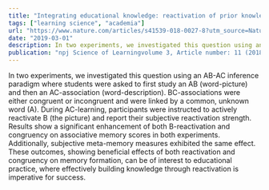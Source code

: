 ```yaml
---
title: "Integrating educational knowledge: reactivation of prior knowledge during educational learning enhances memory integration"
tags: ["learning science", "academia"]
url: "https://www.nature.com/articles/s41539-018-0027-8?utm_source=Nature_website&utm_medium=Website_links&utm_content=HeaDun-Nature-npj_Science_of_Learning-Neuroscience-Global&utm_campaign=NPJ_USG_homepage_feature"
date: "2019-03-01"
description: In two experiments, we investigated this question using an AB-AC inference paradigm where students were asked to first study an AB (word-picture) and then an AC-association (word-description). BC-associations were either congruent or incongruent and were linked by a common, unknown word (A). During AC-learning, participants were instructed to actively reactivate B (the picture) and report their subjective reactivation strength. Results show a significant enhancement of both B-reactivation and congruency on associative memory scores in both experiments. Additionally, subjective meta-memory measures exhibited the same effect. These outcomes, showing beneficial effects of both reactivation and congruency on memory formation, can be of interest to educational practice, where effectively building knowledge through reactivation is imperative for success.
publication: "npj Science of Learningvolume 3, Article number: 11 (2018)"
---
```


In two experiments, we investigated this question using an AB-AC inference paradigm where students were asked to first study an AB (word-picture) and then an AC-association (word-description). BC-associations were either congruent or incongruent and were linked by a common, unknown word (A). During AC-learning, participants were instructed to actively reactivate B (the picture) and report their subjective reactivation strength. Results show a significant enhancement of both B-reactivation and congruency on associative memory scores in both experiments. Additionally, subjective meta-memory measures exhibited the same effect. These outcomes, showing beneficial effects of both reactivation and congruency on memory formation, can be of interest to educational practice, where effectively building knowledge through reactivation is imperative for success. 